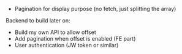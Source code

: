 * Pagination for display purpose (no fetch, just splitting the array)

Backend to build later on:
* Build my own API to allow offset
* Add pagination when offset is enabled (FE part)
* User authentication (JW token or similar)
